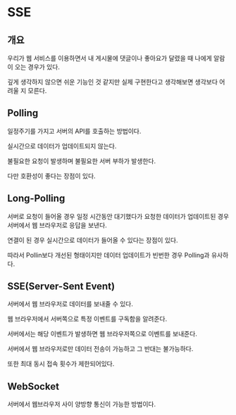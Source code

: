 # SSE

## 개요
우리가 웹 서비스를 이용하면서 내 게시물에 댓글이나 좋아요가 달렸을 때 나에게 알람이 오는 경우가 있다.

깊게 생각하지 않으면 쉬운 기능인 것 같지만 실제 구현한다고 생각해보면 생각보다 어려울 지 모른다.

## Polling

일정주기를 가지고 서버의 API를 호출하는 방법이다.

실시간으로 데이터가 업데이트되지 않는다.

불필요한 요청이 발생하며 불필요한 서버 부하가 발생한다.

다만 호환성이 좋다는 장점이 있다.

## Long-Polling

서버로 요청이 들어올 경우 일정 시간동안 대기했다가 요청한 데이터가 업데이트된 경우 서버에서 웹 브라우저로 응답을 보낸다.

연결이 된 경우 실시간으로 데이터가 들어올 수 있다는 장점이 있다.

따라서 Pollin보다 개선된 형태이지만 데이터 업데이트가 빈번한 경우 Polling과 유사하다.

## SSE(Server-Sent Event)

서버에서 웹 브라우저로 데이터를 보내줄 수 있다.

웹 브라우저에서 서버쪽으로 특정 이벤트를 구독함을 알려준다.

서버에서는 해당 이벤트가 발생하면 웹 브라우저쪽으로 이벤트를 보내준다.

서버에서 웹 브라우저로만 데이터 전송이 가능하고 그 반대는 불가능하다.

또한 최대 동시 접속 횟수가 제한되어있다.

## WebSocket
서버에서 웹브라우저 사이 양방향 통신이 가능한 방법이다.